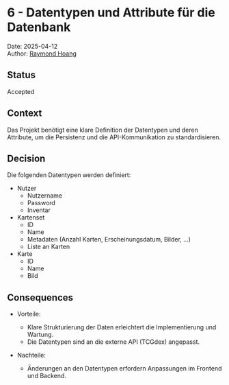 # 6 - Datentypen und Attribute für die Datenbank

Date: 2025-04-12  
Author: [Raymond Hoang](mailto:grey@greydon.de)

## Status

Accepted

## Context

Das Projekt benötigt eine klare Definition der Datentypen und deren Attribute, um die Persistenz und die API-Kommunikation zu standardisieren.

## Decision

Die folgenden Datentypen werden definiert:

- Nutzer
    - Nutzername
    - Password
    - Inventar
- Kartenset
    - ID
    - Name
    - Metadaten (Anzahl Karten, Erscheinungsdatum, Bilder, ...)
    - Liste an Karten
- Karte
    - ID
    - Name
    - Bild

## Consequences

- Vorteile:
    - Klare Strukturierung der Daten erleichtert die Implementierung und Wartung.
    - Die Datentypen sind an die externe API (TCGdex) angepasst.

- Nachteile:
    - Änderungen an den Datentypen erfordern Anpassungen im Frontend und Backend.
